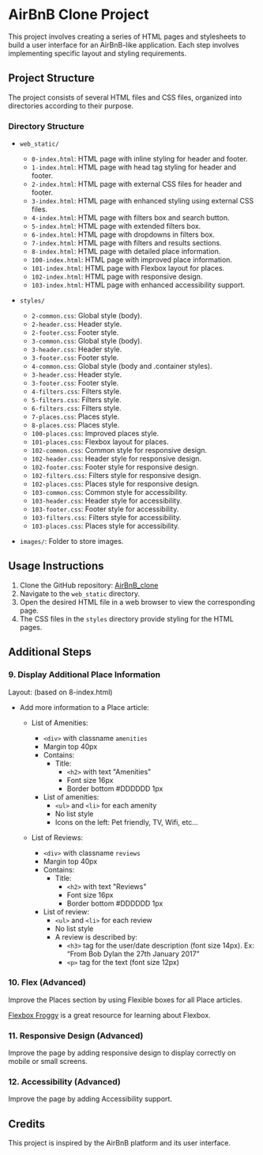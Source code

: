 # AirBnB Clone Project

This project involves creating a series of HTML pages and stylesheets to build a user interface for an AirBnB-like application. Each step involves implementing specific layout and styling requirements.

## Project Structure

The project consists of several HTML files and CSS files, organized into directories according to their purpose.

### Directory Structure

- `web_static/`
  - `0-index.html`: HTML page with inline styling for header and footer.
  - `1-index.html`: HTML page with head tag styling for header and footer.
  - `2-index.html`: HTML page with external CSS files for header and footer.
  - `3-index.html`: HTML page with enhanced styling using external CSS files.
  - `4-index.html`: HTML page with filters box and search button.
  - `5-index.html`: HTML page with extended filters box.
  - `6-index.html`: HTML page with dropdowns in filters box.
  - `7-index.html`: HTML page with filters and results sections.
  - `8-index.html`: HTML page with detailed place information.
  - `100-index.html`: HTML page with improved place information.
  - `101-index.html`: HTML page with Flexbox layout for places.
  - `102-index.html`: HTML page with responsive design.
  - `103-index.html`: HTML page with enhanced accessibility support.

- `styles/`
  - `2-common.css`: Global style (body).
  - `2-header.css`: Header style.
  - `2-footer.css`: Footer style.
  - `3-common.css`: Global style (body).
  - `3-header.css`: Header style.
  - `3-footer.css`: Footer style.
  - `4-common.css`: Global style (body and .container styles).
  - `3-header.css`: Header style.
  - `3-footer.css`: Footer style.
  - `4-filters.css`: Filters style.
  - `5-filters.css`: Filters style.
  - `6-filters.css`: Filters style.
  - `7-places.css`: Places style.
  - `8-places.css`: Places style.
  - `100-places.css`: Improved places style.
  - `101-places.css`: Flexbox layout for places.
  - `102-common.css`: Common style for responsive design.
  - `102-header.css`: Header style for responsive design.
  - `102-footer.css`: Footer style for responsive design.
  - `102-filters.css`: Filters style for responsive design.
  - `102-places.css`: Places style for responsive design.
  - `103-common.css`: Common style for accessibility.
  - `103-header.css`: Header style for accessibility.
  - `103-footer.css`: Footer style for accessibility.
  - `103-filters.css`: Filters style for accessibility.
  - `103-places.css`: Places style for accessibility.

- `images/`: Folder to store images.

## Usage Instructions

1. Clone the GitHub repository: [AirBnB_clone](https://github.com/your_username/AirBnB_clone)
2. Navigate to the `web_static` directory.
3. Open the desired HTML file in a web browser to view the corresponding page.
4. The CSS files in the `styles` directory provide styling for the HTML pages.

## Additional Steps

### 9. Display Additional Place Information

Layout: (based on 8-index.html)

- Add more information to a Place article:
  - List of Amenities:
    - `<div>` with classname `amenities`
    - Margin top 40px
    - Contains:
      - Title:
        - `<h2>` with text "Amenities"
        - Font size 16px
        - Border bottom #DDDDDD 1px
    - List of amenities:
      - `<ul>` and `<li>` for each amenity
      - No list style
      - Icons on the left: Pet friendly, TV, Wifi, etc…

  - List of Reviews:
    - `<div>` with classname `reviews`
    - Margin top 40px
    - Contains:
      - Title:
        - `<h2>` with text "Reviews"
        - Font size 16px
        - Border bottom #DDDDDD 1px
    - List of review:
      - `<ul>` and `<li>` for each review
      - No list style
      - A review is described by:
        - `<h3>` tag for the user/date description (font size 14px). Ex: “From Bob Dylan the 27th January 2017”
        - `<p>` tag for the text (font size 12px)

### 10. Flex (Advanced)

Improve the Places section by using Flexible boxes for all Place articles.

[Flexbox Froggy](https://flexboxfroggy.com/) is a great resource for learning about Flexbox.

### 11. Responsive Design (Advanced)

Improve the page by adding responsive design to display correctly on mobile or small screens.

### 12. Accessibility (Advanced)

Improve the page by adding Accessibility support.

## Credits

This project is inspired by the AirBnB platform and its user interface.

